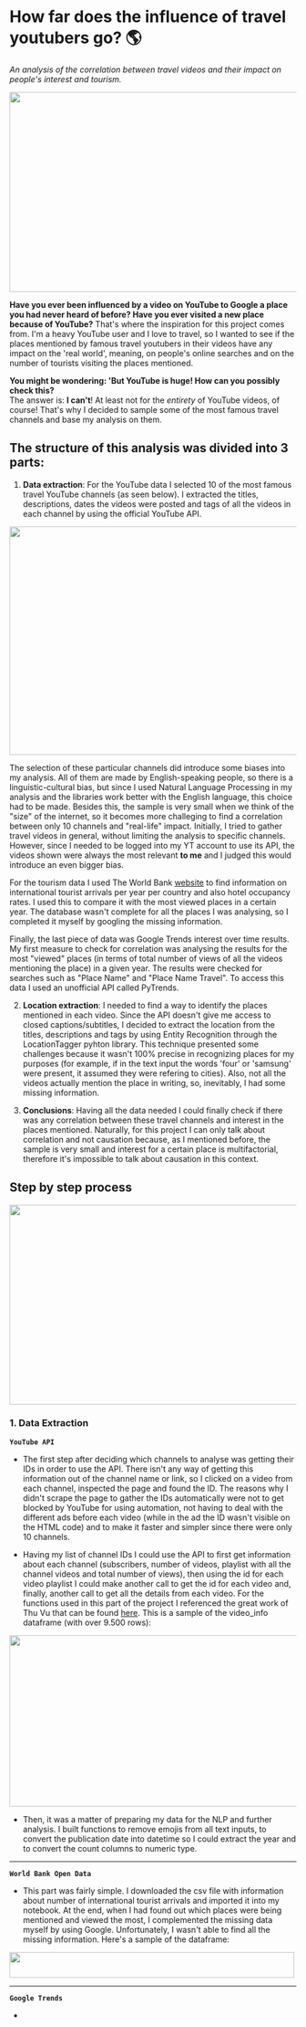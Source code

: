 # How far does the influence of travel youtubers go? 🌎
_An analysis of the correlation between travel videos and their impact on people's interest and tourism._  

<img src= "https://user-images.githubusercontent.com/109185207/207506141-777cca65-7f7e-4fb6-b1b7-7dc90f08a968.png" width="800" height="350">


**Have you ever been influenced by a video on YouTube to Google a place you had never heard of before? Have you ever visited a new place because of YouTube?**
That's where the inspiration for this project comes from. I'm a heavy YouTube user and I love to travel, so I wanted to see if the places mentioned by famous travel youtubers in their videos have any impact on the 'real world', meaning, on people's online searches and on the number of tourists visiting the places mentioned.  


**You might be wondering: 'But YouTube is huge! How can you possibly check this?**  
The answer is: **I can't**! At least not for the _entirety_ of YouTube videos, of course! That's why I decided to sample some of the most famous travel channels and base my analysis on them.  

## The structure of this analysis was divided into 3 parts:  

1. **Data extraction**: For the YouTube data I selected 10 of the most famous travel YouTube channels (as seen below). I extracted the titles, descriptions, dates the videos were posted and tags of all the videos in each channel by using the official YouTube API.  
<img src= "https://user-images.githubusercontent.com/109185207/207507449-c2f1af7c-c373-465a-b80a-8fa04a846a51.png" width="800" height="400">

The selection of these particular channels did introduce some biases into my analysis. All of them are made by English-speaking people, so there is a linguistic-cultural bias, but since I used Natural Language Processing in my analysis and the libraries work better with the English language, this choice had to be made. Besides this, the sample is very small when we think of the "size" of the internet, so it becomes more challeging to find a correlation between only 10 channels and "real-life" impact. Initially, I tried to gather travel videos in general, without limiting the analysis to specific channels. However, since I needed to be logged into my YT account to use its API, the videos shown were always the most relevant **to me** and I judged this would introduce an even bigger bias.  

For the tourism data I used The World Bank [website](https://data.worldbank.org/indicator/ST.INT.ARVL) to find information on international tourist arrivals per year per country and also hotel occupancy rates. I used this to compare it with the most viewed places in a certain year. The database wasn't complete for all the places I was analysing, so I completed it myself by googling the missing information. 

Finally, the last piece of data was Google Trends interest over time results. My first measure to check for correlation was analysing the results for the most "viewed" places (in terms of total number of views of all the videos mentioning the place) in a given year. The results were checked for searches such as "Place Name" and "Place Name Travel". To access this data I used an unofficial API called PyTrends.

2. **Location extraction**: I needed to find a way to identify the places mentioned in each video. Since the API doesn't give me access to closed captions/subtitles, I decided to extract the location from the titles, descriptions and tags by using Entity Recognition through the LocationTagger pyhton library. This technique presented some challenges because it wasn't 100% precise in recognizing places for my purposes (for example, if in the text input the words 'four' or 'samsung' were present, it assumed they were refering to cities). Also, not all the videos actually mention the place in writing, so, inevitably, I had some missing information.  

3. **Conclusions**: Having all the data needed I could finally check if there was any correlation between these travel channels and interest in the places mentioned. Naturally, for this project I can only talk about correlation and not causation because, as I mentioned before, the sample is very small and interest for a certain place is multifactorial, therefore it's impossible to talk about causation in this context.

## Step by step process  
<img src= "https://user-images.githubusercontent.com/109185207/207512278-a5912e24-7c67-44a0-b3a7-cda1a5f7bf18.jpg" width="800" height="350">  

### 1. Data Extraction  
  
**`YouTube API`**  

- The first step after deciding which channels to analyse was getting their IDs in order to use the API. There isn't any way of getting this information out of the channel name or link, so I clicked on a video from each channel, inspected the page and found the ID. The reasons why I didn't scrape the page to gather the IDs automatically were not to get blocked by YouTube for using automation, not having to deal with the different ads before each video (while in the ad the ID wasn't visible on the HTML code) and to make it faster and simpler since there were only 10 channels.  

- Having my list of channel IDs I could use the API to first get information about each channel (subscribers, number of videos, playlist with all the channel videos and total number of views), then using the id for each video playlist I could make another call to get the id for each video and, finally, another call to get all the details from each video. For the functions used in this part of the project I referenced the great work of Thu Vu that can be found [here](https://www.youtube.com/watch?v=D56_Cx36oGY&t=409s). This is a sample of the video_info dataframe (with over 9.500 rows):  

 
 
<img src= "https://user-images.githubusercontent.com/109185207/208264155-ce026c79-a455-4a56-833b-de4ff97a6e85.png" width="950" height="300">
 

- Then, it was a matter of preparing my data for the NLP and further analysis. I built functions to remove emojis from all text inputs, to convert the publication date into datetime so I could extract the year and to convert the count columns to numeric type.  
---  

**`World Bank Open Data`**  

- This part was fairly simple. I downloaded the csv file with information about number of international tourist arrivals and imported it into my notebook. At the end, when I had found out which places were being mentioned and viewed the most, I complemented the missing data myself by using Google. Unfortunately, I wasn't able to find all the missing information. Here's a sample of the dataframe:
  
  

<img src= "https://user-images.githubusercontent.com/109185207/208264971-99815042-72db-4160-b8c9-fe3242985c27.png" width="500" height="45">
  

---  

**`Google Trends`**  

- 











